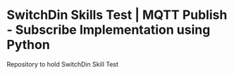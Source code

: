 # SwitchDin Skills Test | MQTT Publish - Subscribe Implementation using Python
Repository to hold SwitchDin Skill Test 
